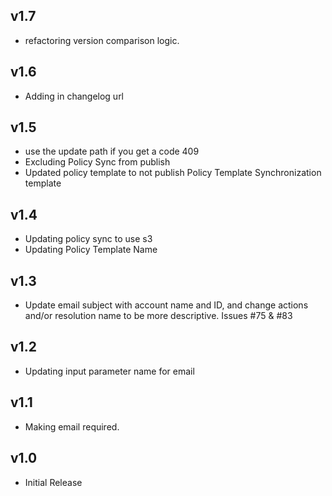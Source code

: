 v1.7
----
- refactoring version comparison logic.

v1.6
----
- Adding in changelog url

v1.5
----
- use the update path if you get a code 409
- Excluding Policy Sync from publish
- Updated policy template to not publish Policy Template Synchronization template

v1.4
----
- Updating policy sync to use s3
- Updating Policy Template Name

v1.3
----
- Update email subject with account name and ID, and change actions and/or resolution name to be more descriptive. Issues #75 & #83

v1.2
----
- Updating input parameter name for email

v1.1
-----
- Making email required.

v1.0
----
- Initial Release